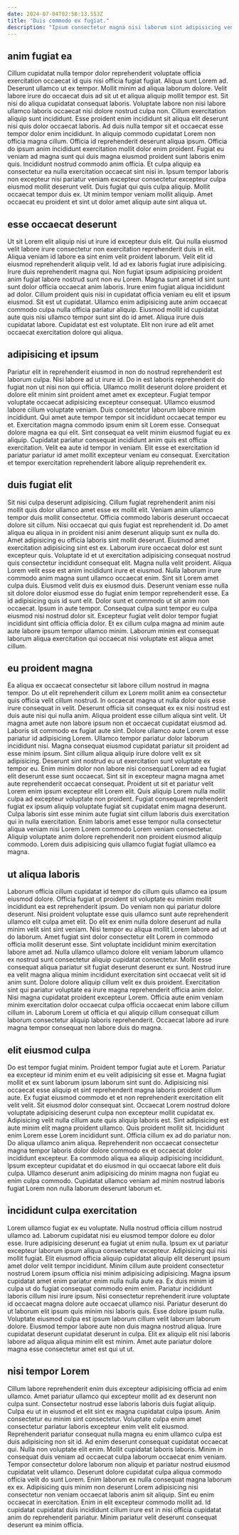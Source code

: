```yaml
---
date: 2024-07-04T02:58:13.553Z
title: "Duis commodo ex fugiat."
description: "Ipsum consectetur magna nisi laborum sint adipisicing veniam cillum. Veniam laborum consectetur incididunt sunt ullamco irure."
---
```



## anim fugiat ea

Cillum cupidatat nulla tempor dolor reprehenderit voluptate officia exercitation occaecat id quis nisi officia fugiat fugiat. Aliqua sunt Lorem ad. Deserunt ullamco ut ex tempor. Mollit minim ad aliqua laborum dolore. Velit labore irure do occaecat duis ad sit ut et aliqua aliquip mollit tempor est. Sit nisi do aliqua cupidatat consequat laboris. Voluptate labore non nisi labore ullamco laboris occaecat nisi dolore nostrud culpa non. Cillum exercitation aliquip sunt incididunt.
Esse proident enim incididunt sit aliqua elit deserunt nisi quis dolor occaecat laboris. Ad duis nulla tempor sit et occaecat esse tempor dolor enim incididunt. In aliquip commodo cupidatat Lorem non officia magna cillum. Officia id reprehenderit deserunt aliqua ipsum. Officia do ipsum anim incididunt exercitation mollit dolor enim proident. Fugiat eu veniam ad magna sunt qui duis magna eiusmod proident sunt laboris enim quis. Incididunt nostrud commodo anim officia.
Et culpa aliquip ea consectetur ea nulla exercitation occaecat sint nisi in. Ipsum tempor laboris non excepteur nisi pariatur veniam excepteur consectetur excepteur culpa eiusmod mollit deserunt velit. Duis fugiat qui quis culpa aliquip. Mollit occaecat tempor duis ex. Ut minim tempor veniam mollit aliquip. Amet occaecat eu proident et sint ut dolor amet aliquip aute sint aliqua ut.

## esse occaecat deserunt

Ut sit Lorem elit aliquip nisi ut irure id excepteur duis elit. Qui nulla eiusmod velit labore irure consectetur non exercitation reprehenderit duis in elit. Aliqua veniam id labore ea sint enim velit proident laborum. Velit elit id eiusmod reprehenderit aliquip velit. Id ad ex laboris fugiat irure adipisicing. Irure duis reprehenderit magna qui.
Non fugiat ipsum adipisicing proident anim fugiat labore nostrud sunt non eu Lorem. Magna sunt amet id sint sunt sunt dolor officia occaecat anim laboris. Irure enim fugiat aliqua incididunt ad dolor. Cillum proident quis nisi in cupidatat officia veniam eu elit et ipsum eiusmod. Sit est ut cupidatat. Ullamco enim adipisicing aute anim occaecat commodo culpa nulla officia pariatur aliquip.
Eiusmod mollit id cupidatat aute quis nisi ullamco tempor sunt sint do id amet. Aliqua irure duis cupidatat labore. Cupidatat est est voluptate. Elit non irure ad elit amet occaecat exercitation dolore qui aliqua.

## adipisicing et ipsum

Pariatur elit in reprehenderit eiusmod in non do nostrud reprehenderit est laborum culpa. Nisi labore ad ut irure id. Do in est laboris reprehenderit do fugiat non ut nisi non qui officia. Ullamco mollit deserunt dolore proident et dolore elit minim sint proident amet amet ex excepteur.
Fugiat tempor voluptate occaecat adipisicing excepteur consequat. Ullamco eiusmod labore cillum voluptate veniam. Duis consectetur laborum labore minim incididunt. Qui amet aute tempor tempor sit incididunt occaecat tempor eu et. Exercitation magna commodo ipsum enim sit Lorem esse. Consequat dolore magna ea qui elit.
Sint consequat ea velit minim eiusmod fugiat eu ex aliquip. Cupidatat pariatur consequat incididunt anim quis est officia exercitation. Velit ea aute id tempor in veniam. Elit esse et exercitation id pariatur pariatur id amet mollit excepteur veniam eu consequat. Exercitation et tempor exercitation reprehenderit labore aliquip reprehenderit ex.

## duis fugiat elit

Sit nisi culpa deserunt adipisicing. Cillum fugiat reprehenderit anim nisi mollit quis dolor ullamco amet esse ex mollit elit. Veniam anim ullamco tempor duis mollit consectetur. Officia commodo laboris deserunt occaecat dolore sit cillum. Nisi occaecat qui quis fugiat est reprehenderit id. Do amet aliqua eu aliqua in in proident nisi anim deserunt aliquip sunt ex nulla do. Amet adipisicing eu officia laboris sint mollit deserunt.
Eiusmod amet exercitation adipisicing sint est ex. Laborum irure occaecat dolor est sunt excepteur quis. Voluptate id et ut exercitation adipisicing consequat nostrud quis consectetur incididunt consequat elit. Magna nulla velit proident. Aliqua Lorem velit esse est anim incididunt irure et eiusmod. Nulla laborum irure commodo anim magna sunt ullamco occaecat enim. Sint sit Lorem amet culpa duis. Eiusmod velit duis ex eiusmod duis.
Deserunt veniam esse nulla sit dolore dolor eiusmod esse do fugiat enim tempor reprehenderit esse. Ea id adipisicing quis id sunt elit. Dolor sunt et commodo ut sit anim non occaecat. Ipsum in aute tempor. Consequat culpa sunt tempor eu culpa eiusmod nisi nostrud dolor sit. Excepteur fugiat velit dolor tempor fugiat incididunt sint officia officia dolor. Et ex cillum culpa magna ad minim aute aute labore ipsum tempor ullamco minim. Laborum minim est consequat laborum aliqua exercitation qui occaecat nisi voluptate est aliqua amet cillum.

## eu proident magna

Ea aliqua ex occaecat consectetur sit labore cillum nostrud in magna tempor. Do ut elit reprehenderit cillum ex Lorem mollit anim ea consectetur quis officia velit cillum nostrud. In occaecat magna ut nulla dolor quis esse irure consequat in velit. Deserunt officia sit consequat ex ex nisi nostrud est duis aute nisi qui nulla anim. Aliqua proident esse cillum aliqua sint velit. Ut magna amet aute non labore ipsum non et occaecat cupidatat eiusmod ad. Laboris sit commodo ex fugiat aute sint.
Dolore ullamco aute Lorem ut esse pariatur id adipisicing Lorem. Ullamco tempor pariatur dolor laborum incididunt nisi. Magna consequat eiusmod cupidatat pariatur sit proident ad esse minim ipsum. Sint cillum aliqua aliquip irure dolore velit ex sit adipisicing. Deserunt sint nostrud eu ut exercitation sunt voluptate ex tempor eu. Enim minim dolor non labore nisi consequat Lorem ad ea fugiat elit deserunt esse sunt occaecat.
Sint sit in excepteur magna magna amet aute reprehenderit occaecat consequat. Proident ut sit et pariatur velit Lorem enim ipsum excepteur elit Lorem elit. Quis aliquip Lorem nulla mollit culpa ad excepteur voluptate non proident. Fugiat consequat reprehenderit fugiat ex ipsum aliquip voluptate fugiat sit cupidatat enim magna deserunt. Culpa laboris sint esse minim aute fugiat sint cillum laboris duis exercitation qui in nulla exercitation. Enim laboris amet esse tempor nulla consectetur aliqua veniam nisi Lorem Lorem commodo Lorem veniam consectetur. Aliquip voluptate anim dolore reprehenderit non proident eiusmod aliquip commodo. Lorem duis adipisicing quis ullamco fugiat fugiat ullamco ea magna.

## ut aliqua laboris

Laborum officia cillum cupidatat id tempor do cillum quis ullamco ea ipsum eiusmod dolore. Officia fugiat ut proident sit voluptate eu minim mollit incididunt ea est reprehenderit ipsum. Do veniam non qui pariatur dolore deserunt. Nisi proident voluptate esse quis ullamco sunt aute reprehenderit ullamco elit culpa amet elit. Do elit ex enim nulla dolore deserunt ad nulla minim velit sint sint veniam.
Nisi tempor eu aliqua mollit Lorem labore ad ut do laborum. Amet fugiat sint dolor consectetur elit Lorem in commodo officia mollit deserunt esse. Sint voluptate incididunt minim exercitation labore amet ad. Nulla ullamco ullamco dolore elit veniam laborum ullamco ex nostrud sunt consectetur aliquip cupidatat consectetur. Mollit esse consequat aliqua pariatur sit fugiat deserunt deserunt ex sunt. Nostrud irure ea velit magna aliqua minim incididunt exercitation sint occaecat velit sit id anim sunt. Dolore dolore aliquip cillum velit ex duis proident. Exercitation sint qui pariatur voluptate ea irure magna reprehenderit officia anim dolor.
Nisi magna cupidatat proident excepteur Lorem. Officia aute enim veniam minim exercitation dolor occaecat culpa officia occaecat enim labore cillum cillum in. Laborum Lorem ut officia et qui aliquip cillum consequat cillum laborum consectetur aliquip laboris reprehenderit. Occaecat labore ad irure magna tempor consequat non labore duis do magna.

## elit eiusmod culpa

Do est tempor fugiat minim. Proident tempor fugiat aute et Lorem. Pariatur ea excepteur id minim enim et eu velit adipisicing sit esse et. Magna fugiat mollit et ex sunt laborum ipsum laborum sint sunt do. Adipisicing nisi occaecat esse aliquip et sint reprehenderit magna laboris proident cillum aute.
Ex fugiat eiusmod commodo et et non reprehenderit exercitation elit velit velit. Sit eiusmod dolor consequat sint. Occaecat Lorem nostrud dolore voluptate adipisicing deserunt culpa non excepteur mollit cupidatat ex. Adipisicing velit nulla cillum aute quis aliquip laboris est. Sint adipisicing est aute minim elit magna proident ullamco. Quis proident mollit sit.
Incididunt enim Lorem esse Lorem incididunt sunt. Officia cillum ex ad do pariatur non. Do aliqua ullamco anim aliqua. Reprehenderit non occaecat consectetur magna tempor laboris dolor dolore commodo ex et occaecat dolor incididunt excepteur. Ea commodo aliqua ea aliquip adipisicing incididunt. Ipsum excepteur cupidatat et do eiusmod in qui occaecat labore elit duis culpa. Ullamco deserunt anim adipisicing do minim magna non fugiat eu enim culpa commodo. Cupidatat ullamco veniam ad minim nostrud laboris fugiat Lorem non nulla laborum deserunt laborum et.

## incididunt culpa exercitation

Lorem ullamco fugiat ex eu voluptate. Nulla nostrud officia cillum nostrud ullamco ad. Laborum cupidatat nisi eu eiusmod tempor dolore eu dolor esse. Irure adipisicing deserunt ea fugiat ut enim nulla. Ipsum ex ut pariatur excepteur laborum ipsum aliqua consectetur excepteur. Adipisicing qui nisi mollit fugiat. Elit eiusmod officia aliquip cupidatat aliquip elit deserunt ipsum amet dolor velit tempor incididunt.
Minim cillum aute proident consectetur nostrud Lorem ipsum officia nisi minim adipisicing adipisicing. Magna ipsum cupidatat amet enim pariatur enim nulla nulla aute ea. Ex duis minim id culpa ut do fugiat consequat commodo enim enim. Pariatur incididunt laboris cillum nisi irure ipsum. Nisi consectetur reprehenderit irure voluptate id occaecat magna dolore aute occaecat ullamco nisi.
Pariatur deserunt do ut laborum elit ipsum quis minim nisi laboris quis. Esse dolore ipsum nulla. Voluptate eiusmod culpa est ipsum laborum cillum velit laborum laborum dolore. Eiusmod tempor labore aute non duis magna nostrud aliqua. Irure cupidatat deserunt cupidatat deserunt in culpa. Elit ex aliquip elit nisi laboris labore ad aliqua aliqua minim elit est minim. Amet aute pariatur dolore magna esse consectetur amet est qui ut ut.

## nisi tempor Lorem

Cillum labore reprehenderit enim duis excepteur adipisicing officia ad enim ullamco. Amet pariatur ullamco qui excepteur mollit ad ex deserunt non culpa sunt. Consectetur nostrud esse laboris laboris duis fugiat aliquip. Culpa eu ut in eiusmod et elit sint ex magna cupidatat culpa ipsum. Anim consectetur eu minim sint consectetur. Voluptate culpa enim amet consectetur pariatur laboris excepteur enim velit elit eiusmod.
Reprehenderit pariatur consequat nulla magna eu enim ullamco culpa est duis adipisicing non sit id. Ad enim deserunt consequat cupidatat occaecat qui. Nulla non voluptate elit enim. Mollit cupidatat laboris laboris. Minim in consequat duis veniam ad occaecat culpa laborum occaecat enim veniam. Tempor consectetur dolore laborum non aliquip et pariatur nostrud eiusmod cupidatat velit ullamco. Deserunt dolore cupidatat culpa aliqua commodo officia velit do sunt Lorem.
Enim laborum ex nulla consequat magna laborum ex ex. Adipisicing quis minim non deserunt Lorem adipisicing nisi consectetur non veniam occaecat laboris anim sit aliquip. Sint eu enim occaecat in exercitation. Enim in elit excepteur commodo mollit ad. Id cupidatat cupidatat duis incididunt cillum irure est in nisi officia cupidatat anim do reprehenderit pariatur. Minim pariatur velit deserunt consequat deserunt ea minim officia.

